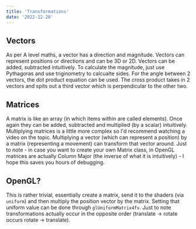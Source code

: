 ```yaml
---
title: 'Transformations'
date: '2022-12-26'
---
```


## Vectors
As per A level maths, a vector has a direction and magnitude. Vectors can represent positions or directions and can be 3D or 2D. Vectors can be added, subtracted intuitively. To calculate the magnitude, just use Pythagoras and use triginometry to calcualte sides. For the angle between 2 vectors, the dot product equation can be used. The cross product takes in 2 vectors and spits out a third vector which is perpendicular to the other two. 

## Matrices
A matrix is like an array (in which items within are called elements). Once again they can be added, subtracted and multiplied (by a scalar) intuitively. Multiplying matrices is a little more complex so I'd recommend watching a video on the topic. Multiplying a vector (which can represent a position) by a matrix (representing a movement) can transform that vector around. Just to note - in case you want to create your own Matrix class, in OpenGL matrices are actually Column Major (the inverse of what it is intuitively) - I hope this saves you hours of debugging. 

## OpenGL?
This is rather trivial, essentially create a matrix, send it to the shaders (via `uniform`) and then multiply the position vector by the matrix. Setting that uniform value can be done through `glUniformMatrix4fv`. Just to note transformations actually occur in the opposite order (translate -> rotate occurs rotate -> translate).
